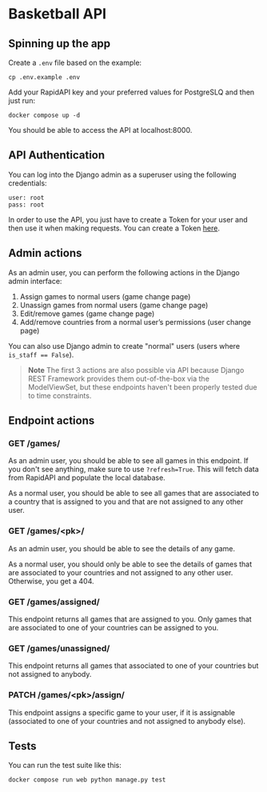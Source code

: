 # Basketball API

## Spinning up the app

Create a `.env` file based on the example:

    cp .env.example .env

Add your RapidAPI key and your preferred values for PostgreSLQ and then just run:

    docker compose up -d

You should be able to access the API at localhost:8000.

## API Authentication

You can log into the Django admin as a superuser using the following credentials:

    user: root
    pass: root

In order to use the API, you just have to create a Token for your user and then use it when making requests. You can create a Token [here](http://localhost:8000/admin/authtoken/tokenproxy/add/).

## Admin actions

As an admin user, you can perform the following actions in the Django admin interface:

1. Assign games to normal users (game change page)
1. Unassign games from normal users (game change page)
1. Edit/remove games (game change page)
1. Add/remove countries from a normal user’s permissions (user change page)

You can also use Django admin to create "normal" users (users where `is_staff == False`).

> **Note**
> The first 3 actions are also possible via API because Django REST Framework provides them out-of-the-box via the ModelViewSet, but these endpoints haven't been properly tested due to time constraints.

## Endpoint actions

### GET /games/

As an admin user, you should be able to see all games in this endpoint. If you don't see anything, make sure to use `?refresh=True`. This will fetch data from RapidAPI and populate the local database.

As a normal user, you should be able to see all games that are associated to a country that is assigned to you and that are not assigned to any other user.

### GET /games/\<pk\>/

As an admin user, you should be able to see the details of any game.

As a normal user, you should only be able to see the details of games that are associated to your countries and not assigned to any other user. Otherwise, you get a 404.

### GET /games/assigned/

This endpoint returns all games that are assigned to you. Only games that are associated to one of your countries can be assigned to you.

### GET /games/unassigned/

This endpoint returns all games that associated to one of your countries but not assigned to anybody.

### PATCH /games/\<pk\>/assign/

This endpoint assigns a specific game to your user, if it is assignable (associated to one of your countries and not assigned to anybody else).

## Tests

You can run the test suite like this:

    docker compose run web python manage.py test